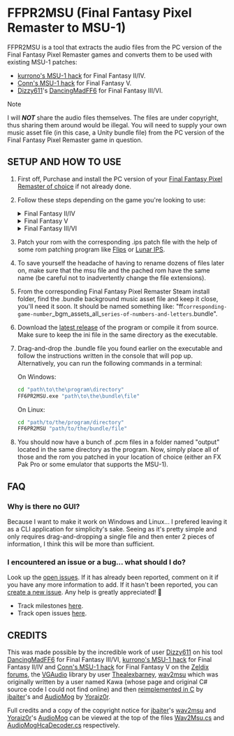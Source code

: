 # FFPR2MSU (Final Fantasy Pixel Remaster to MSU-1)

FFPR2MSU is a tool that extracts the audio files from the PC version of the Final Fantasy Pixel Remaster games and converts them to be used with existing MSU-1 patches:

- [kurrono's MSU-1 hack](https://www.zeldix.net/t1952-final-fantasy-iv-j-final-fantasy-ii-us) for Final Fantasy II/IV.
- [Conn's MSU-1 hack](https://www.zeldix.net/t2070-final-fantasy-v) for Final Fantasy V.
- [Dizzy611](../../../../Dizzy611)'s [DancingMadFF6](../../../../Dizzy611/DancingMadFF6) for Final Fantasy III/VI.

> [!NOTE]
> I will ___NOT___ share the audio files themselves. The files are under copyright, thus sharing them around would be illegal. You will need to supply your own music asset file (in this case, a Unity bundle file) from the PC version of the Final Fantasy Pixel Remaster game in question.

## SETUP AND HOW TO USE

1. First off, Purchase and install the PC version of your [Final Fantasy Pixel Remaster of choice](https://store.steampowered.com/bundle/21478/FINAL_FANTASY_IVI_Bundle/) if not already done.
2. Follow these steps depending on the game you're looking to use:
   <details>
   <summary>Final Fantasy II/IV</summary>

     1. Download the [files for the MSU-1 hack](http://bszelda.zeldalegends.net/stuff/Con/ff2j_msu1.zip). ([Here](https://www.zeldix.net/t1952-final-fantasy-iv-j-final-fantasy-ii-us) is the link to the page on the Zeldix forums if the other link is broken)
     2. Extract the archive.
     3. Retrieve the .ips and .msu files.

   </details>

   <details>
   <summary>Final Fantasy V</summary>

     1. Download the [files for the MSU-1 hack](https://drive.google.com/open?id=1o2XQfHcLWnFp6c8KJsa6HOKgLL51tQO5). ([Here](https://www.zeldix.net/t2070-final-fantasy-v) is the link to the page on the Zeldix forums if the other link is broken)
     2. Extract the archive.
     3. Retrieve the .ips and .msu files.

   </details>

   <details>
   <summary>Final Fantasy III/VI</summary>

     1. From user's [Dizzy611](../../../../Dizzy611)'s [DancingMadFF6](../../../../Dizzy611/DancingMadFF6) repository here on Github, download the [.ips file](../../../../Dizzy611/DancingMadFF6/tree/master/patch/ff3msu.ips) and the [.msu file](../../../../Dizzy611/DancingMadFF6/tree/master/patch/ff3msu.msu). If the links are broken, at the time of writing this, they are located in the ["patch" folder on the master branch](../../../../Dizzy611/DancingMadFF6/tree/master/patch).

   </details>
3. Patch your rom with the corresponding .ips patch file with the help of some rom patching program like [Flips](https://www.romhacking.net/utilities/1040/) or [Lunar IPS](https://www.romhacking.net/utilities/240/).
4. To save yourself the headache of having to rename dozens of files later on, make sure that the msu file and the pached rom have the same name (be careful not to inadvertently change the file extensions).
5. From the corresponding Final Fantasy Pixel Remaster Steam install folder, find the .bundle background music asset file and keep it close, you'll need it soon. It should be named something like: "ff`corresponding-game-number`\_bgm\_assets_all\_`series-of-numbers-and-letters`.bundle".
6. Download the [latest release](releases/latest) of the program or compile it from source. Make sure to keep the ini file in the same directory as the executable.
7. Drag-and-drop the .bundle file you found earlier on the executable and follow the instructions written in the console that will pop up. Alternatively, you can run the following commands in a terminal:

   On Windows:

   ```bat
   cd "path\to\the\program\directory"
   FF6PR2MSU.exe "path\to\the\bundle\file"
   ```

   On Linux:

   ```bash
   cd "path/to/the/program/directory"
   FF6PR2MSU "path/to/the/bundle/file"
   ```

8. You should now have a bunch of .pcm files in a folder named "output" located in the same directory as the program. Now, simply place all of those and the rom you patched in your location of choice (either an FX Pak Pro or some emulator that supports the MSU-1).

## FAQ

### Why is there no GUI?

Because I want to make it work on Windows and Linux... I prefered leaving it as a CLI application for simplicity's sake. Seeing as it's pretty simple and only requires drag-and-dropping a single file and then enter 2 pieces of information, I think this will be more than sufficient.

### I encountered an issue or a bug... what should I do?

Look up the [open issues](../../issues). If it has already been reported, comment on it if you have any more information to add. If it hasn't been reported, you can [create a new issue](../../issues/new). Any help is greatly appreciated! :slightly_smiling_face:

- Track milestones [here](../../milestones?state=open).
- Track open issues [here](../../issues?q=is%3Aissue+is%3Aopen).

## CREDITS

This was made possible by the incredible work of user [Dizzy611](../../../../Dizzy611) on his tool [DancingMadFF6](../../../../Dizzy611/DancingMadFF6) for Final Fantasy III/VI, [kurrono's MSU-1 hack](https://www.zeldix.net/t1952-final-fantasy-iv-j-final-fantasy-ii-us) for Final Fantasy II/IV and [Conn's MSU-1 hack](https://www.zeldix.net/t2070-final-fantasy-v) for Final Fantasy V on the [Zeldix forums](https://www.zeldix.net/), the [VGAudio](../../../../Thealexbarney/VGAudio) library by user [Thealexbarney](../../../../Thealexbarney), [wav2msu](../../../../jbaiter/wav2msu) which was originally written by a user named Kawa (whose page and original C# source code I could not find online) and then [reimplemented in C](../../../../jbaiter/wav2msu) by [jbaiter](../../../../jbaiter)'s and [AudioMog](../../../../Yoraiz0r/AudioMog) by [Yoraiz0r](../../../../Yoraiz0r).

Full credits and a copy of the copyright notice for [jbaiter](../../../../jbaiter)'s [wav2msu](../../../../jbaiter/wav2msu) and [Yoraiz0r](../../../../Yoraiz0r)'s [AudioMog](../../../../Yoraiz0r/AudioMog) can be viewed at the top of the files [Wav2Msu.cs](FF6PR2MSU/Wav2Msu.cs) and [AudioMogHcaDecoder.cs](FF6PR2MSU/AudioMogHcaDecoder.cs) respectively.
